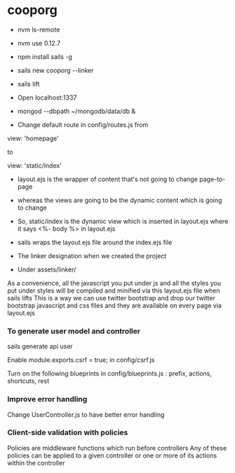# cooporg
- nvm ls-remote

- nvm use 0.12.7

- npm install sails -g

- sails new cooporg --linker

- sails lift

- Open localhost:1337

- mongod --dbpath ~/mongodb/data/db &

- Change default route in config/routes.js from

view: 'homepage'

to

view: 'static/index'

- layout.ejs is the wrapper of content that's not going to change page-to-page
- whereas the views are going to be the dynamic content which is going to change
- So, static/index is the dynamic view which is inserted in layout.ejs where it says  <%- body %> in layout.ejs
- sails wraps the layout.ejs file around the index.ejs file


- The linker designation when we created the project
- Under assets/linker/

As a convenience, all the javascript you put under js and all the styles you put under styles will be compiled
and minified via this layout.ejs file when sails lifts
This is a way we can use twitter bootstrap and drop our twitter bootstrap javascript and css files and
they are available on every page via layout.ejs

### To generate user model and controller
sails generate api user

Enable module.exports.csrf = true; in config/csrf.js

Turn on the following blueprints in config/blueprints.js : prefix, actions, shortcuts, rest
### Improve error handling

Change UserController.js to have better error handling


### Client-side validation with policies

Policies are middleware functions which run before controllers
Any of these policies can be applied to a given controller or one or more of its actions within the controller

